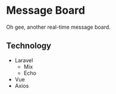 # Message Board

Oh gee, another real-time message board.

## Technology

* Laravel
    * Mix
    * Echo
* Vue
* Axios
